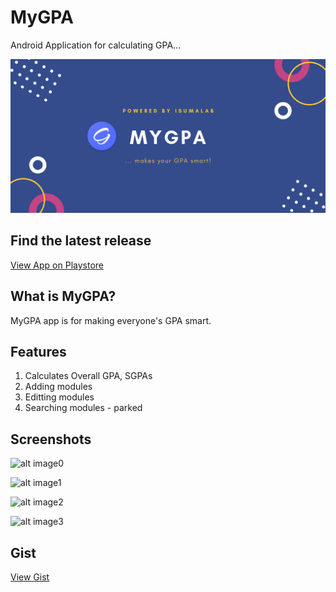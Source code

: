 # MyGPA
Android Application for calculating GPA...

![alt banner](./doc/README/banner.png)

## Find the latest release

[View App on Playstore](https://play.google.com/store/apps/details?id=isumalab.entc)

## What is MyGPA?

MyGPA app is for making everyone's GPA smart.

## Features

1. Calculates Overall GPA, SGPAs
2. Adding modules
3. Editting modules
4. Searching modules - parked

## Screenshots

![alt image0](./doc/README/image0.png)

![alt image1](./doc/README/image1.png)

![alt image2](./doc/README/image2.png)

![alt image3](./doc/README/image3.png)

## Gist

[View Gist](https://gist.github.com/isurunuwanthilaka/170fa5a1defae9d10d244a339ea196e2)
